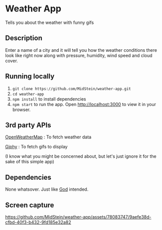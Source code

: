 # Weather App

Tells you about the weather with funny gifs

## Description

Enter a name of a city and it will tell you how the weather conditions there
look like right now along with pressure, humidity, wind speed and cloud cover.

## Running locally

1. `git clone https://github.com/MidStein/weather-app.git`
2. `cd weather-app`
3. `npm install` to install dependencies
4. `npm start` to run the app. Open
  [http://localhost:3000](http://localhost:3000) to view it in your browser.

## 3rd party APIs

[OpenWeatherMap](https://openweathermap.org/api)
: To fetch weather data

[Giphy](https://developers.giphy.com/)
: To fetch gifs to display

(I know what you might be concerned about, but let's just ignore it for
the sake of this simple app)

## Dependencies

None whatsover. Just like [God](https://en.wikipedia.org/wiki/Brendan_Eich "of
Javascript") intended.

## Screen capture

https://github.com/MidStein/weather-app/assets/78083747/9aefe38d-cfbd-40f3-b432-9fd185e32a82
